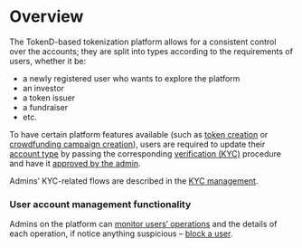 # Overview

The TokenD-based tokenization platform allows for a consistent control over the accounts; they are split into types according to the requirements of users, whether it be:

* a newly registered user who wants to explore the platform
* an investor
* a token issuer
* a fundraiser
* etc.

To have certain platform features available \(such as [token creation](https://cryptofund.software/resources/product-guide/end-users/user-issued-tokens/token-creation/) or [crowdfunding campaign creation](https://cryptofund.software/resources/product-guide/end-users/crowdfunding-campaigns/crowdfunding-campaign-creation/)\), users are required to update their [account type](https://cryptofund.software/resources/product-guide/end-users/types-of-accounts/overview-types-of-accounts/) by passing the corresponding [verification \(KYC\)](https://cryptofund.software/resources/product-guide/end-users/verification-kyc/overview-verification-kyc/) procedure and have it [approved by the admin](https://cryptofund.software/resources/product-guide/admins/kyc-management/review-the-kyc-request/).

Admins’ KYC-related flows are described in the [KYC management](https://cryptofund.software/resources/product-guide/admins/kyc-management/).

### User account management functionality

Admins on the platform can [monitor users’ operations](https://cryptofund.software/resources/product-guide/admins/user-management/monitor-users-operations/) and the details of each operation, if notice anything suspicious – [block a user](https://cryptofund.software/resources/product-guide/admins/user-management/block-a-user/).

